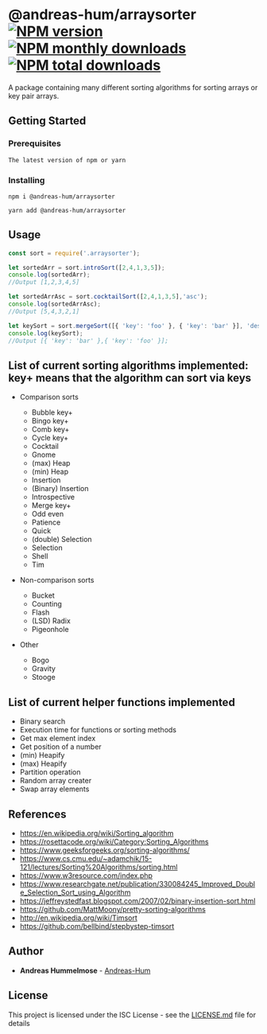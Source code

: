 # @andreas-hum/arraysorter [![NPM version](https://img.shields.io/npm/v/@andreas-hum/arraysorter.svg?style=flat)](https://www.npmjs.com/package/@andreas-hum/arraysorter) [![NPM monthly downloads](https://img.shields.io/npm/dm/@andreas-hum/arraysorter.svg?style=flat)](https://npmjs.org/package/@andreas-hum/arraysorter)  [![NPM total downloads](https://img.shields.io/npm/dt/@andreas-hum/arraysorter.svg?style=flat)](https://npmjs.org/package/@andreas-hum/arraysorter) 


A package containing many different sorting algorithms for sorting arrays or key pair arrays.

## Getting Started

### Prerequisites

```
The latest version of npm or yarn
```

### Installing

```
npm i @andreas-hum/arraysorter
```

```
yarn add @andreas-hum/arraysorter
```

## Usage

```js
const sort = require('.arraysorter');

let sortedArr = sort.introSort([2,4,1,3,5]);
console.log(sortedArr);
//Output [1,2,3,4,5]

let sortedArrAsc = sort.cocktailSort([2,4,1,3,5],'asc');
console.log(sortedArrAsc);
//Output [5,4,3,2,1]

let keySort = sort.mergeSort([{ 'key': 'foo' }, { 'key': 'bar' }], 'des', 'key')
console.log(keySort);
//Output [{ 'key': 'bar' },{ 'key': 'foo' }];
```

## List of current sorting algorithms implemented: key+ means that the algorithm can sort via keys

+ Comparison sorts
  - Bubble key+
  - Bingo key+
  - Comb key+
  - Cycle key+
  - Cocktail
  - Gnome
  - (max) Heap
  - (min) Heap
  - Insertion
  - (Binary) Insertion
  - Introspective
  - Merge key+
  - Odd even
  - Patience
  - Quick
  - (double) Selection
  - Selection
  - Shell
  - Tim

+ Non-comparison sorts
  - Bucket
  - Counting
  - Flash
  - (LSD) Radix
  - Pigeonhole


+ Other
  - Bogo
  - Gravity
  - Stooge

## List of current helper functions implemented
- Binary search
- Execution time for functions or sorting methods
- Get max element index
- Get position of a number
- (min) Heapify
- (max) Heapify
- Partition operation
- Random array creater
- Swap array elements


## References
- https://en.wikipedia.org/wiki/Sorting_algorithm
- https://rosettacode.org/wiki/Category:Sorting_Algorithms
- https://www.geeksforgeeks.org/sorting-algorithms/
- https://www.cs.cmu.edu/~adamchik/15-121/lectures/Sorting%20Algorithms/sorting.html
- https://www.w3resource.com/index.php
- https://www.researchgate.net/publication/330084245_Improved_Double_Selection_Sort_using_Algorithm
- https://jeffreystedfast.blogspot.com/2007/02/binary-insertion-sort.html
- https://github.com/MattMoony/pretty-sorting-algorithms
- http://en.wikipedia.org/wiki/Timsort
- https://github.com/bellbind/stepbystep-timsort
## Author

* **Andreas Hummelmose** - [Andreas-Hum](https://github.com/Andreas-Hum)

## License

This project is licensed under the ISC License - see the [LICENSE.md](LICENSE.md) file for details
